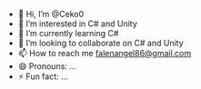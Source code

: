 - 👋 Hi, I’m @Ceko0
- 👀 I’m interested in C# and Unity
- 🌱 I’m currently learning C#
- 💞️ I’m looking to collaborate on C# and Unity
- 📫 How to reach me falenangel86@gmail.com
- 😄 Pronouns: ...
- ⚡ Fun fact: ...

<!---
Ceko0/Ceko0 is a ✨ special ✨ repository because its `README.md` (this file) appears on your GitHub profile.
You can click the Preview link to take a look at your changes.
--->
